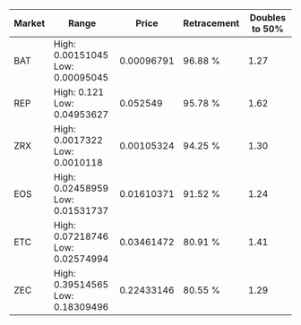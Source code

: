 | Market | Range | Price| Retracement | Doubles to 50% |
| --- | --- | --- | --- | --- |
| BAT | High: 0.00151045<br />Low: 0.00095045 | 0.00096791 | 96.88 % | 1.27 |
| REP | High: 0.121<br />Low: 0.04953627 | 0.052549 | 95.78 % | 1.62 |
| ZRX | High: 0.0017322<br />Low: 0.0010118 | 0.00105324 | 94.25 % | 1.30 |
| EOS | High: 0.02458959<br />Low: 0.01531737 | 0.01610371 | 91.52 % | 1.24 |
| ETC | High: 0.07218746<br />Low: 0.02574994 | 0.03461472 | 80.91 % | 1.41 |
| ZEC | High: 0.39514565<br />Low: 0.18309496 | 0.22433146 | 80.55 % | 1.29 |

